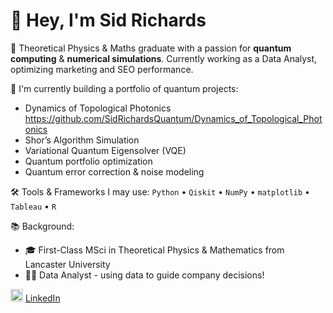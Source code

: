 # 👋 Hey, I'm Sid Richards
🧠 Theoretical Physics & Maths graduate with a passion for **quantum computing** & **numerical simulations**.
Currently working as a Data Analyst, optimizing marketing and SEO performance.

🔬 I'm currently building a portfolio of quantum projects:
- Dynamics of Topological Photonics https://github.com/SidRichardsQuantum/Dynamics_of_Topological_Photonics
- Shor’s Algorithm Simulation
- Variational Quantum Eigensolver (VQE)
- Quantum portfolio optimization
- Quantum error correction & noise modeling

🛠️ Tools & Frameworks I may use:
`Python` • `Qiskit` • `NumPy` • `matplotlib` • `Tableau` • `R`

📚 Background:
- 🎓 First-Class MSci in Theoretical Physics & Mathematics from Lancaster University
- 🧑‍💻 Data Analyst - using data to guide company decisions!

<img src="https://cdn.jsdelivr.net/gh/devicons/devicon/icons/linkedin/linkedin-original.svg" width="20" /> [LinkedIn](https://www.linkedin.com/in/sid-richards-21374b30b/)
